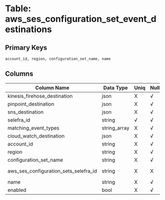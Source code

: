 # Table: aws_ses_configuration_set_event_destinations

## Primary Keys 

```
account_id, region, configuration_set_name, name
```


## Columns 

|  Column Name   |  Data Type  | Uniq | Nullable | Description | 
|  ----  | ----  | ----  | ----  | ---- | 
| kinesis_firehose_destination | json | X | √ |  | 
| pinpoint_destination | json | X | √ |  | 
| sns_destination | json | X | √ |  | 
| selefra_id | string | √ | √ | primary keys value md5 | 
| matching_event_types | string_array | X | √ |  | 
| cloud_watch_destination | json | X | √ |  | 
| account_id | string | X | √ |  | 
| region | string | X | √ |  | 
| configuration_set_name | string | X | √ |  | 
| aws_ses_configuration_sets_selefra_id | string | X | X | fk to aws_ses_configuration_sets.selefra_id | 
| name | string | X | √ |  | 
| enabled | bool | X | √ |  | 


